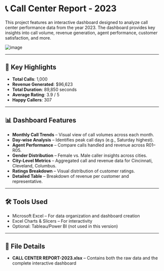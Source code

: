 # 📞 Call Center Report - 2023

This project features an interactive dashboard designed to analyze call center performance data from the year 2023. The dashboard provides key insights into call volume, revenue generation, agent performance, customer satisfaction, and more.

![image](https://github.com/user-attachments/assets/17cc4ea8-e6d9-4b53-92b6-efda3307929e)


---

## 📌 Key Highlights

- **Total Calls**: 1,000  
- **Revenue Generated**: $96,623  
- **Total Duration**: 89,850 seconds  
- **Average Rating**: 3.9 / 5  
- **Happy Callers**: 307

---

## 📊 Dashboard Features

- **Monthly Call Trends** – Visual view of call volumes across each month.
- **Day-wise Analysis** – Identifies peak call days (e.g., Saturday highest).
- **Agent Performance** – Compare calls handled and revenue across R01–R05.
- **Gender Distribution** – Female vs. Male caller insights across cities.
- **City-Level Metrics** – Aggregated call and revenue data for Cincinnati, Cleveland, Columbus.
- **Ratings Breakdown** – Visual distribution of customer ratings.
- **Detailed Table** – Breakdown of revenue per customer and representative.

---

## 🛠️ Tools Used

- Microsoft Excel – For data organization and dashboard creation
- Excel Charts & Slicers – For interactivity
- Optional: Tableau/Power BI (not used in this version)

---

## 🧾 File Details

- **CALL CENTER REPORT-2023.xlsx** – Contains both the raw data and the complete interactive dashboard



